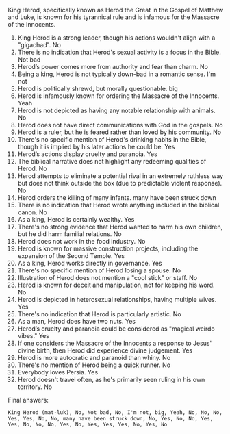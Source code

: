 King Herod, specifically known as Herod the Great in the Gospel of Matthew and Luke, is known for his tyrannical rule and is infamous for the Massacre of the Innocents.

1. King Herod is a strong leader, though his actions wouldn't align with a "gigachad". No
2. There is no indication that Herod's sexual activity is a focus in the Bible. Not bad
3. Herod’s power comes more from authority and fear than charm. No
4. Being a king, Herod is not typically down-bad in a romantic sense. I'm not
5. Herod is politically shrewd, but morally questionable. big
6. Herod is infamously known for ordering the Massacre of the Innocents. Yeah
7. Herod is not depicted as having any notable relationship with animals. No
8. Herod does not have direct communications with God in the gospels. No
9. Herod is a ruler, but he is feared rather than loved by his community. No
10. There's no specific mention of Herod's drinking habits in the Bible, though it is implied by his later actions he could be. Yes
11. Herod’s actions display cruelty and paranoia. Yes
12. The biblical narrative does not highlight any redeeming qualities of Herod. No
13. Herod attempts to eliminate a potential rival in an extremely ruthless way but does not think outside the box (due to predictable violent response). No
14. Herod orders the killing of many infants. many have been struck down
15. There is no indication that Herod wrote anything included in the biblical canon. No
16. As a king, Herod is certainly wealthy. Yes
17. There's no strong evidence that Herod wanted to harm his own children, but he did harm familial relations. No
18. Herod does not work in the food industry. No
19. Herod is known for massive construction projects, including the expansion of the Second Temple. Yes
20. As a king, Herod works directly in governance. Yes
21. There's no specific mention of Herod losing a spouse. No
22. Illustration of Herod does not mention a "cool stick" or staff. No
23. Herod is known for deceit and manipulation, not for keeping his word. No
24. Herod is depicted in heterosexual relationships, having multiple wives. Yes
25. There's no indication that Herod is particularly artistic. No
26. As a man, Herod does have two nuts. Yes
27. Herod’s cruelty and paranoia could be considered as "magical weirdo vibes." Yes
28. If one considers the Massacre of the Innocents a response to Jesus' divine birth, then Herod did experience divine judgement. Yes
29. Herod is more autocratic and paranoid than whiny. No
30. There's no mention of Herod being a quick runner. No
31. Everybody loves Persia. Yes
32. Herod doesn't travel often, as he's primarily seen ruling in his own territory. No

Final answers:

```King Herod (mat-luk), No, Not bad, No, I'm not, big, Yeah, No, No, No, Yes, Yes, No, No, many have been struck down, No, Yes, No, No, Yes, Yes, No, No, No, Yes, No, Yes, Yes, Yes, No, Yes, No```